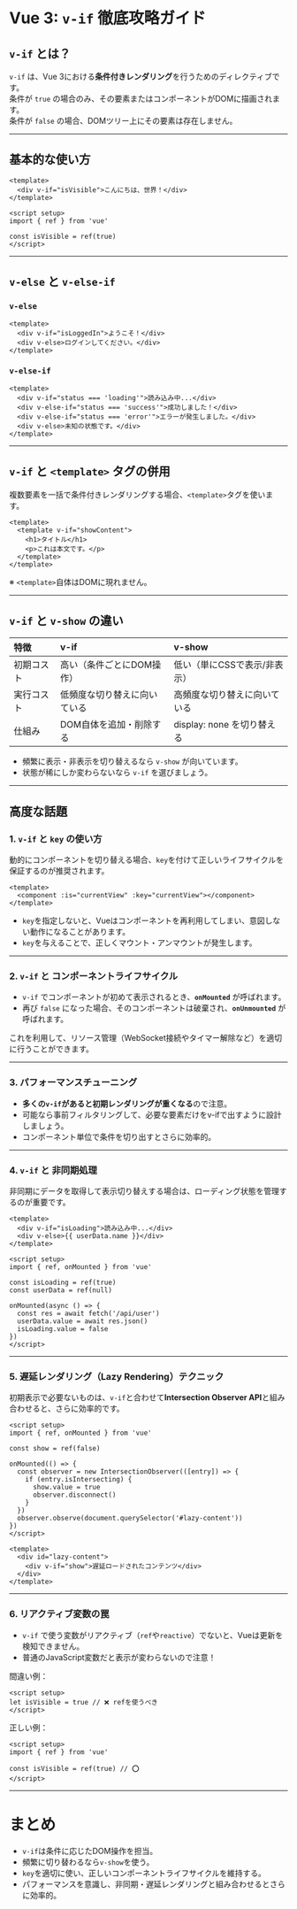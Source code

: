 
# Vue 3: `v-if` 徹底攻略ガイド

## `v-if` とは？

`v-if` は、Vue 3における**条件付きレンダリング**を行うためのディレクティブです。  
条件が `true` の場合のみ、その要素またはコンポーネントがDOMに描画されます。  
条件が `false` の場合、DOMツリー上にその要素は存在しません。

---

## 基本的な使い方

```vue
<template>
  <div v-if="isVisible">こんにちは、世界！</div>
</template>

<script setup>
import { ref } from 'vue'

const isVisible = ref(true)
</script>
```

---

## `v-else` と `v-else-if`

### `v-else`

```vue
<template>
  <div v-if="isLoggedIn">ようこそ！</div>
  <div v-else>ログインしてください。</div>
</template>
```

### `v-else-if`

```vue
<template>
  <div v-if="status === 'loading'">読み込み中...</div>
  <div v-else-if="status === 'success'">成功しました！</div>
  <div v-else-if="status === 'error'">エラーが発生しました。</div>
  <div v-else>未知の状態です。</div>
</template>
```

---

## `v-if` と `<template>` タグの併用

複数要素を一括で条件付きレンダリングする場合、`<template>`タグを使います。

```vue
<template>
  <template v-if="showContent">
    <h1>タイトル</h1>
    <p>これは本文です。</p>
  </template>
</template>
```

※ `<template>`自体はDOMに現れません。

---

## `v-if` と `v-show` の違い

| 特徴      | v-if                           | v-show                        |
|:----------|:-------------------------------|:------------------------------|
| 初期コスト | 高い（条件ごとにDOM操作）         | 低い（単にCSSで表示/非表示）   |
| 実行コスト | 低頻度な切り替えに向いている         | 高頻度な切り替えに向いている     |
| 仕組み    | DOM自体を追加・削除する             | display: none を切り替える        |

- 頻繁に表示・非表示を切り替えるなら `v-show` が向いています。
- 状態が稀にしか変わらないなら `v-if` を選びましょう。

---

## 高度な話題

### 1. `v-if` と `key` の使い方

動的にコンポーネントを切り替える場合、`key`を付けて正しいライフサイクルを保証するのが推奨されます。

```vue
<template>
  <component :is="currentView" :key="currentView"></component>
</template>
```

- `key`を指定しないと、Vueはコンポーネントを再利用してしまい、意図しない動作になることがあります。
- `key`を与えることで、正しくマウント・アンマウントが発生します。

---

### 2. `v-if` と コンポーネントライフサイクル

- `v-if` でコンポーネントが初めて表示されるとき、**`onMounted`** が呼ばれます。
- 再び `false` になった場合、そのコンポーネントは破棄され、**`onUnmounted`** が呼ばれます。

これを利用して、リソース管理（WebSocket接続やタイマー解除など）を適切に行うことができます。

---

### 3. パフォーマンスチューニング

- **多くの`v-if`があると初期レンダリングが重くなる**ので注意。
- 可能なら事前フィルタリングして、必要な要素だけをv-ifで出すように設計しましょう。
- コンポーネント単位で条件を切り出すとさらに効率的。

---

### 4. `v-if` と 非同期処理

非同期にデータを取得して表示切り替えする場合は、ローディング状態を管理するのが重要です。

```vue
<template>
  <div v-if="isLoading">読み込み中...</div>
  <div v-else>{{ userData.name }}</div>
</template>

<script setup>
import { ref, onMounted } from 'vue'

const isLoading = ref(true)
const userData = ref(null)

onMounted(async () => {
  const res = await fetch('/api/user')
  userData.value = await res.json()
  isLoading.value = false
})
</script>
```

---

### 5. 遅延レンダリング（Lazy Rendering）テクニック

初期表示で必要ないものは、`v-if`と合わせて**Intersection Observer API**と組み合わせると、さらに効率的です。

```vue
<script setup>
import { ref, onMounted } from 'vue'

const show = ref(false)

onMounted(() => {
  const observer = new IntersectionObserver(([entry]) => {
    if (entry.isIntersecting) {
      show.value = true
      observer.disconnect()
    }
  })
  observer.observe(document.querySelector('#lazy-content'))
})
</script>

<template>
  <div id="lazy-content">
    <div v-if="show">遅延ロードされたコンテンツ</div>
  </div>
</template>
```

---

### 6. リアクティブ変数の罠

- `v-if` で使う変数がリアクティブ（`ref`や`reactive`）でないと、Vueは更新を検知できません。
- 普通のJavaScript変数だと表示が変わらないので注意！

間違い例：

```vue
<script setup>
let isVisible = true // ❌ refを使うべき
</script>
```

正しい例：

```vue
<script setup>
import { ref } from 'vue'

const isVisible = ref(true) // ⭕
</script>
```

---

# まとめ

- `v-if`は条件に応じたDOM操作を担当。
- 頻繁に切り替わるなら`v-show`を使う。
- `key`を適切に使い、正しいコンポーネントライフサイクルを維持する。
- パフォーマンスを意識し、非同期・遅延レンダリングと組み合わせるとさらに効率的。


